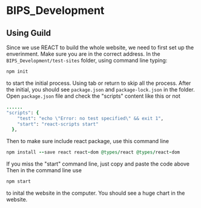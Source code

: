 # BIPS_Development

## Using Guild
Since we use REACT to build the whole website, we need to first set up the enverinment. Make sure you are in the correct address. In the 
```BIPS_Development/test-sites``` folder, using command line typing:
```ruby
npm init
```
to start the initial process. Using tab or return to skip all the process.
After the initial, you should see 
```package.json``` and ```package-lock.json``` in the folder. Open ```package.json``` file and check the "scripts" content like this or not
```ruby
......
"scripts": {
    "test": "echo \"Error: no test specified\" && exit 1",
    "start": "react-scripts start"
  },
```
Then to make sure include react package, use this command line

```ruby
npm install --save react react-dom @types/react @types/react-dom
```



If you miss the "start" command line, just copy and paste the code above
Then in the command line use
```ruby
npm start
```  

to inital the website in the computer. You should see a huge chart in the website.
